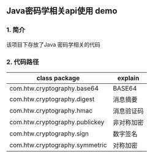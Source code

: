 ## Java密码学相关api使用 demo

### 1. 简介

该项目下存放了Java 密码学相关的代码

### 2. 代码路径

| class package                  | explain    |
| ------------------------------ | ---------- |
| com.htw.cryptography.base64    | BASE64     |
| com.htw.cryptography.digest    | 消息摘要   |
| com.htw.cryptography.hmac      | 消息验证码 |
| com.htw.cryptography.publickey  | 非对称加密 |
| com.htw.cryptography.sign      | 数字签名   |
| com.htw.cryptography.symmetric | 对称加密   |


